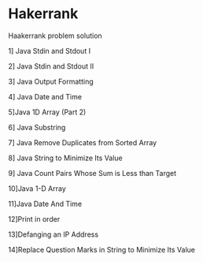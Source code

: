 # Hakerrank
Haakerrank problem solution

1] Java Stdin and Stdout I

2] Java Stdin and Stdout II

3] Java Output Formatting

4] Java Date and Time

5]Java 1D Array (Part 2)

6] Java Substring

7] Java Remove Duplicates from Sorted Array

8] Java String to Minimize Its Value

9] Java Count Pairs Whose Sum is Less than Target

10]Java 1-D Array

11]Java Date And Time

12]Print in order

13]Defanging an IP Address

14]Replace Question Marks in String to Minimize Its Value
